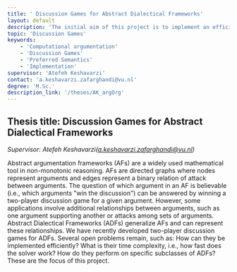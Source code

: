 ```yaml
---
title: ' Discussion Games for Abstract Dialectical Frameworks'
layout: default
description: 'The initial aim of this project is to implement an efficient two-player discussion game for abstract dialectical frameworks, recently developed for preferred semantics.'
topic: 'Discussion Games' 
keywords: 
    - 'Computational argumentation'
    - 'Discussion Games'
    - 'Preferred Semantics'
    - 'Implementation'
supervisor: 'Atefeh Keshavarzi'
contact: 'a.keshavarzi.zafarghandi@vu.nl'
degree: 'M.Sc.'
description_link: '/theses/AK_argOrg'
---
```


## Thesis title:  Discussion Games for Abstract Dialectical Frameworks
*Supervisor: Atefeh Keshavarzi(a.keshavarzi.zafarghandi@vu.nl)*

Abstract argumentation frameworks (AFs) are a widely used mathematical tool in non-monotonic reasoning. AFs are directed graphs where nodes represent arguments and edges represent a binary relation of attack between arguments. The question of which argument in an AF is believable (i.e., which arguments "win the discussion") can be answered by winning a two-player discussion game for a given argument. However, some applications involve additional relationships between arguments, such as one argument supporting another or attacks among sets of arguments. Abstract Dialectical Frameworks (ADFs) generalize AFs and can represent these relationships. We have recently developed two-player discussion games for ADFs. Several open problems remain, such as: How can they be implemented efficiently? What is their time complexity, i.e., how fast does the solver work? How do they perform on specific subclasses of ADFs? These are the focus of this project.

